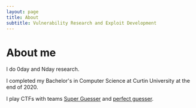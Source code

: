 ```yaml
---
layout: page
title: About
subtitle: Vulnerability Research and Exploit Development
---
```


# About me

I do 0day and Nday research.

I completed my Bachelor's in Computer Science at Curtin University at the end of 2020.

I play CTFs with teams [Super Guesser](https://guesser.team) and [perfect guesser](https://ctftime.org/team/142232).
